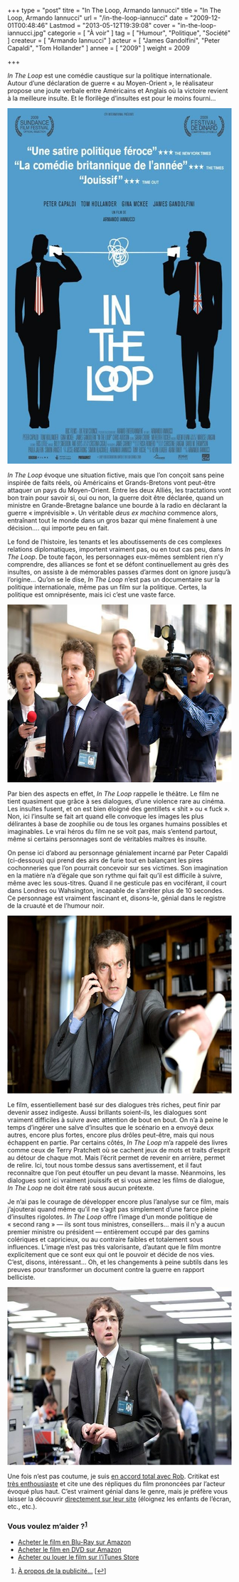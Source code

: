 +++
type = "post"
titre = "In The Loop, Armando Iannucci"
title = "In The Loop, Armando Iannucci"
url = "/in-the-loop-iannucci"
date = "2009-12-01T00:48:46"
Lastmod = "2013-05-12T19:39:08"
cover = "in-the-loop-iannucci.jpg"
categorie = [ "À voir" ]
tag = [ "Humour", "Politique", "Société" ]
createur = [ "Armando Iannucci" ]
acteur = [ "James Gandolfini", "Peter Capaldi", "Tom Hollander" ]
annee = [ "2009" ]
weight = 2009

+++

<p><em>In The Loop</em> est une comédie caustique sur la politique internationale. Autour d&rsquo;une déclaration de guerre &laquo;&nbsp;au Moyen-Orient&nbsp;&raquo;, le réalisateur propose une joute verbale entre Américains et Anglais où la victoire revient à la meilleure insulte. Et le florilège d&rsquo;insultes est pour le moins fourni&#8230;</p>
<div style="text-align:center;"><a href="http://www.allocine.fr/film/fichefilm_gen_cfilm=136061.html"><img class="aligncenter" src="in-the-loop-Iannucci.jpg" border="0" alt="in-the-loop-Iannucci.jpg" width="600" height="800" /></a></div>
<p><em>In The Loop</em> évoque une situation fictive, mais que l&rsquo;on conçoit sans peine inspirée de faits réels, où Américains et Grands-Bretons vont peut-être attaquer un pays du Moyen-Orient. Entre les deux Alliés, les tractations vont bon train pour savoir si, oui ou non, la guerre doit être déclarée, quand un ministre en Grande-Bretagne balance une bourde à la radio en déclarant la guerre &laquo;&nbsp;imprévisible&nbsp;&raquo;. Un véritable <em>deus ex machina</em> commence alors, entraînant tout le monde dans un gros bazar qui mène finalement à une décision&#8230;. qui importe peu en fait.</p>
<p>Le fond de l&rsquo;histoire, les tenants et les aboutissements de ces complexes relations diplomatiques, importent vraiment pas, ou en tout cas peu, dans <em>In The Loop</em>. De toute façon, les personnages eux-mêmes semblent rien n&rsquo;y comprendre, des alliances se font et se défont continuellement au grès des insultes, on assiste à de mémorables passes d&rsquo;armes dont on ignore jusqu&rsquo;à l&rsquo;origine&#8230; Qu&rsquo;on se le dise, <em>In The Loop</em> n&rsquo;est pas un documentaire sur la politique internationale, même pas un film sur la politique. Certes, la politique est omniprésente, mais ici c&rsquo;est une vaste farce.</p>
<div style="text-align:center;"><img class="aligncenter" src="in-the-loop-1.jpg" border="0" alt="in-the-loop-1.jpg" width="600" height="400" /></div>
<p>Par bien des aspects en effet, <em>In The Loop</em> rappelle le théâtre. Le film ne tient quasiment que grâce à ses dialogues, d&rsquo;une violence rare au cinéma. Les insultes fusent, et on est bien éloigné des gentillets &laquo;&nbsp;shit&nbsp;&raquo; ou &laquo;&nbsp;fuck&nbsp;&raquo;. Non, ici l&rsquo;insulte se fait art quand elle convoque les images les plus délirantes à base de zoophilie ou de tous les organes humains possibles et imaginables. Le vrai héros du film ne se voit pas, mais s&rsquo;entend partout, même si certains personnages sont de véritables maîtres ès insulte.</p>
<p>On pense ici d&rsquo;abord au personnage génialement incarné par Peter Capaldi (ci-dessous) qui prend des airs de furie tout en balançant les pires cochonneries que l&rsquo;on pourrait concevoir sur ses victimes. Son imagination en la matière n&rsquo;a d&rsquo;égale que son rythme qui fait qu&rsquo;il est difficile à suivre, même avec les sous-titres. Quand il ne gesticule pas en vociférant, il court dans Londres ou Wahsington, incapable de s&rsquo;arrêter plus de 10 secondes. Ce personnage est vraiment fascinant et, disons-le, génial dans le registre de la cruauté et de l&rsquo;humour noir.</p>
<div style="text-align:center;"><img class="aligncenter" src="in-the-loop-peter-capaldi.jpg" border="0" alt="in-the-loop-peter-capaldi.jpg" width="600" height="400" /></div>
<p>Le film, essentiellement basé sur des dialogues très riches, peut finir par devenir assez indigeste. Aussi brillants soient-ils, les dialogues sont vraiment difficiles à suivre avec attention de bout en bout. On n&rsquo;a à peine le temps d&rsquo;ingérer une salve d&rsquo;insultes que le scénario en a envoyé deux autres, encore plus fortes, encore plus drôles peut-être, mais qui nous échappent en partie. Par certains côtés, <em>In The Loop</em> m&rsquo;a rappelé des livres comme ceux de Terry Pratchett où se cachent jeux de mots et traits d&rsquo;esprit au détour de chaque mot. Mais l&rsquo;écrit permet de revenir en arrière, permet de relire. Ici, tout nous tombe dessus sans avertissement, et il faut reconnaître que l&rsquo;on peut étouffer un peu devant la masse. Néanmoins, les dialogues sont ici vraiment jouissifs et si vous aimez les films de dialogue, <em>In The Loop</em> ne doit être raté sous aucun prétexte.</p>
<p>Je n&rsquo;ai pas le courage de développer encore plus l&rsquo;analyse sur ce film, mais j&rsquo;ajouterai quand même qu&rsquo;il ne s&rsquo;agit pas simplement d&rsquo;une farce pleine d&rsquo;insultes rigolotes. <em>In The Loop</em> offre l&rsquo;image d&rsquo;un monde politique de &laquo;&nbsp;second rang&nbsp;&raquo; — ils sont tous ministres, conseillers&#8230; mais il n&rsquo;y a aucun premier ministre ou président — entièrement occupé par des gamins colériques et capricieux, ou au contraire faibles et totalement sous influences. L&rsquo;image n&rsquo;est pas très valorisante, d&rsquo;autant que le film montre explicitement que ce sont eux qui ont le pouvoir et décide de nos vies. C&rsquo;est, disons, intéressant&#8230; Oh, et les changements à peine subtils dans les preuves pour transformer un document contre la guerre en rapport belliciste.</p>
<div style="text-align:center;"><img class="aligncenter" src="in-the-loop-2009.jpg" border="0" alt="in-the-loop-2009.jpg" width="600" height="400" /></div>
<p>Une fois n&rsquo;est pas coutume, je suis <a href="http://www.toujoursraison.com/2009/11/in-loop.html">en accord total avec Rob</a>. Critikat est <a href="http://www.critikat.com/In-the-Loop.html">très enthousiaste</a> et cite une des répliques du film prononcées par l&rsquo;acteur évoqué plus haut. C&rsquo;est vraiment génial dans le genre, mais je préfère vous laisser la découvrir <a href="http://www.critikat.com/In-the-Loop.html">directement sur leur site</a> (éloignez les enfants de l&rsquo;écran, etc., etc.).</p>
<div class="amazon">
<h3>Vous voulez m&rsquo;aider ?<sup><a href="#footnote_0_2152" id="identifier_0_2152" class="footnote-link footnote-identifier-link" title="&Agrave; propos de la publicit&eacute;&hellip;">1</a></sup></h3>
<ul>
<li><a href="http://www.amazon.fr/gp/product/B002AQQVDM/ref=as_li_ss_tl?ie=UTF8&#038;tag=leblogdenic07-21&#038;linkCode=as2&#038;camp=1642&#038;creative=19458&#038;creativeASIN=B002AQQVDM">Acheter le film en Blu-Ray sur Amazon</a></li>
<li><a href="http://www.amazon.fr/gp/product/B003AJFK6W/ref=as_li_ss_tl?ie=UTF8&#038;tag=leblogdenic07-21&#038;linkCode=as2&#038;camp=1642&#038;creative=19458&#038;creativeASIN=B003AJFK6W">Acheter le film en DVD sur Amazon</a></li>
<li><a href="https://itunes.apple.com/fr/movie/in-the-loop-vost/id406760546">Acheter ou louer le film sur l&rsquo;iTunes Store</a></li>
</ul>
</div>
<ol class="footnotes"><li id="footnote_0_2152" class="footnote"><a href="http://voiretmanger.fr/soutien/">À propos de la publicité…</a> [<a href="#identifier_0_2152" class="footnote-link footnote-back-link">&#8617;</a>]</li></ol>
